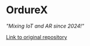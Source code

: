 # OrdureX

*"Mixing IoT and AR since 2024!"*

[Link to original repository](https://github.com/MisterPeModder/OrdureX)
